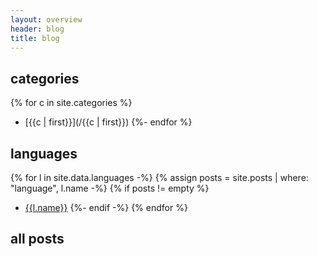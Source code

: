 ```yaml
---
layout: overview
header: blog
title: blog
---
```

## categories
{% for c in site.categories %}
- [{{c | first}}](/{{c | first}})
{%- endfor %}

## languages
{% for l in site.data.languages -%}
{% assign posts = site.posts | where: "language", l.name -%}
{% if posts != empty %}
- [{{l.name}}]({{l.overview}})
{%- endif -%}
{% endfor %}

## all posts